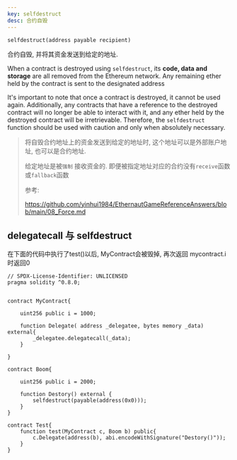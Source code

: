 ```yaml
---
key: selfdestruct
desc: 合约自毁
---
```


```solidity
selfdestruct(address payable recipient)
```



合约自毁, 并将其资金发送到给定的地址.

When a contract is destroyed using `selfdestruct`, its **code, data and storage** are all removed from the Ethereum network. Any remaining ether held by the contract is sent to the designated address

It's important to note that once a contract is destroyed, it cannot be used again. Additionally, any contracts that have a reference to the destroyed contract will no longer be able to interact with it, and any ether held by the destroyed contract will be irretrievable. Therefore, the `selfdestruct` function should be used with caution and only when absolutely necessary.

> 将自毁合约地址上的资金发送到给定的地址时, 这个地址可以是外部账户地址, 也可以是合约地址.
>
> 给定地址是被`强制` 接收资金的. 即便被指定地址对应的合约没有`receive`函数或`fallback`函数
>
> 参考:
>
> https://github.com/yinhui1984/EthernautGameReferenceAnswers/blob/main/08_Force.md



## delegatecall 与 selfdestruct

在下面的代码中执行了test()以后, MyContract会被毁掉,  再次返回 mycontract.i 时返回0

```solidity
// SPDX-License-Identifier: UNLICENSED
pragma solidity ^0.8.0;


contract MyContract{

    uint256 public i = 1000;

    function Delegate( address _delegatee, bytes memory _data) external{
        _delegatee.delegatecall(_data);
    }
    
}

contract Boom{

    uint256 public i = 2000;

    function Destory() external {
        selfdestruct(payable(address(0x0)));
    }
}

contract Test{
    function test(MyContract c, Boom b) public{
        c.Delegate(address(b), abi.encodeWithSignature("Destory()"));
    }
}

```

